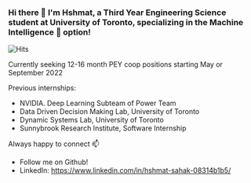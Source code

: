 ### Hi there 👋 I'm Hshmat, a Third Year Engineering Science student at University of Toronto, specializing in the Machine Intelligence :brain: option!

![Hits](https://hitcounter.pythonanywhere.com/count/tag.svg?url=https%3A%2F%2Fgithub.com%2Fhshmatsahak%2Fhit-counter)

Currently seeking 12-16 month PEY coop positions starting May or September 2022

Previous internships:
- NVIDIA. Deep Learning Subteam of Power Team
- Data Driven Decision Making Lab, University of Toronto
- Dynamic Systems Lab, University of Toronto
- Sunnybrook Research Institute, Software Internship


Always happy to connect 📫
- Follow me on Github!
- LinkedIn: https://www.linkedin.com/in/hshmat-sahak-08314b1b5/
